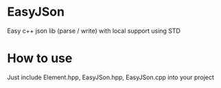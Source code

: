 EasyJSon
========

Easy c++ json lib (parse / write) with local support using STD

How to use
========
Just include Element.hpp, EasyJSon.hpp, EasyJSon.cpp into your project